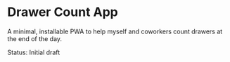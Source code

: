 # Drawer Count App

A minimal, installable PWA to help myself and coworkers count drawers at the end of the day.

Status: Initial draft

